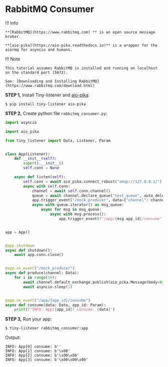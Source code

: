 # RabbitMQ Consumer


!!! Info

    **[RabbitMQ](https://www.rabbitmq.com) ** is an open source message broker.

    **[aio-pika](https://aio-pika.readthedocs.io)** is a wrapper for the aiormq for asyncio and humans.

!!! Note

    This tutorial assumes RabbitMQ is installed and running on localhost on the standard port (5672).

    See: [Downloading and Installing RabbitMQ](https://www.rabbitmq.com/download.html)


**STEP 1,** Install Tiny-listener and [aio-pika](https://aio-pika.readthedocs.io):

```shell
$ pip install tiny-listener aio-pika 
```

**STEP 2,** Create python file ``rabbitmq_consumer.py``:

```python
import asyncio

import aio_pika

from tiny_listener import Data, Listener, Param


class App(Listener):
    def __init__(self):
        super().__init__()
        self.conn = None

    async def listen(self):
        self.conn = await aio_pika.connect_robust("amqp://127.0.0.1/")
        async with self.conn:
            channel = await self.conn.channel()
            queue = await channel.declare_queue("test_queue", auto_delete=True)
            app.trigger_event("/mock_producer", data={"channel": channel})
            async with queue.iterator() as msg_queue:
                async for msg in msg_queue:
                    async with msg.process():
                        app.trigger_event(f"/app/{msg.app_id}/consume", data={"data": msg.body})


app = App()


@app.shutdown
async def shutdown():
    await app.conn.close()


@app.on_event("/mock_producer")
async def produce(channel: Data):
    for i in range(10):
        await channel.default_exchange.publish(aio_pika.Message(body=bytes(i), app_id=str(i)), routing_key="test_queue")
        await asyncio.sleep(1)


@app.on_event("/app/{app_id}/consume")
async def consume(data: Data, app_id: Param):
    print(f"INFO: App[{app_id}] consume: {data}")
```

**STEP 3,** Run your app:

```shell
$ tiny-listener rabbitmq_consumer:app
```

Output:

```log
INFO: App[0] consume: b''
INFO: App[1] consume: b'\x00'
INFO: App[2] consume: b'\x00\x00'
INFO: App[3] consume: b'\x00\x00\x00'
```

